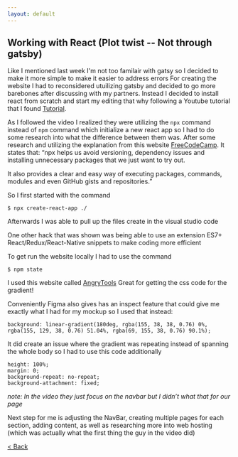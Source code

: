 ```yaml
---
layout: default
---
```


## Working with React (Plot twist -- Not through gatsby)
Like I mentioned last week I'm not too familair with gatsy so I decided to make it more simple to make it easier to address errors 
For creating the website I had to reconsidered utuilizing gatsby and decided to go more barebones after discussing with my partners. 
Instead I decided to install react from scratch and start my editing that why following a Youtube tutorial that I found 
[Tutorial](https://www.youtube.com/watch?v=LMagNcngvcU).

As I followed the video I realized they were utilizing the `npx` command instead of `npm` command which initialize a new react app so I had to do some research into what the difference between them was.
After some research and utilizing the explanation from this website 
[FreeCodeCamp](https://www.freecodecamp.org/news/npm-vs-npx-whats-the-difference/).
It states that: 
“npx helps us avoid versioning, dependency issues and installing unnecessary packages that we just want to try out.

It also provides a clear and easy way of executing packages, commands, modules and even GitHub gists and repositories.”

So I first started with the command

    $ npx create-react-app ./ 

Afterwards I was able to pull up the files create in the visual studio code

One other hack that was shown was being able to use an extension 
ES7+ React/Redux/React-Native snippets to make coding more efficient

To get run the website locally I had to use the command

    $ npm state

I used this website called 
[AngryTools](https://angrytools.com/gradient/)
Great for getting the css code for the gradient!

Conveniently Figma also gives has an inspect feature that could give me exactly what I had for my mockup so I used that instead:

    background: linear-gradient(180deg, rgba(155, 38, 38, 0.76) 0%, rgba(155, 129, 38, 0.76) 51.04%, rgba(69, 155, 38, 0.76) 90.1%);

It did create an issue where the gradient was repeating instead of spanning the whole body so I had to use this code additionally

    height: 100%;
    margin: 0;
    background-repeat: no-repeat;
    background-attachment: fixed;

*note: In the video they just focus on the navbar but I didn’t what that for our page*

Next step for me is adjusting the NavBar, creating multiple pages for each section, adding content, as well as researching more into web hosting (which was actually what the first thing the guy in the video did)




[< Back](./)
